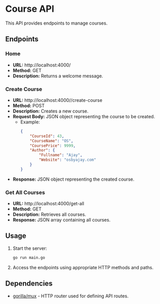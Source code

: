 # Course API

This API provides endpoints to manage courses.

## Endpoints

### Home

- **URL:**  http://localhost:4000/
- **Method:** GET
- **Description:** Returns a welcome message.

### Create Course

- **URL:** http://localhost:4000//create-course
- **Method:** POST
- **Description:** Creates a new course.
- **Request Body:** JSON object representing the course to be created.
  - Example:
    ```json
    {
        "CourseId": 43,
        "CourseName": "OS",
        "CoursePrice": 9999,
        "Author": {
            "Fullname": "Ajay",
            "Website": "osbyajay.com"
        }
    }
    ```
- **Response:** JSON object representing the created course.

### Get All Courses

- **URL:** http://localhost:4000/get-all
- **Method:** GET
- **Description:** Retrieves all courses.
- **Response:** JSON array containing all courses.

## Usage

1. Start the server:
    ```bash
    go run main.go
    ```

2. Access the endpoints using appropriate HTTP methods and paths.

## Dependencies

- [gorilla/mux](https://github.com/gorilla/mux) - HTTP router used for defining API routes.
